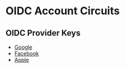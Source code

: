 OIDC Account Circuits
=====================

## OIDC Provider Keys

- [Google](https://www.googleapis.com/oauth2/v2/certs)
- [Facebook](https://www.facebook.com/.well-known/oauth/openid/jwks/)
- [Apple](https://appleid.apple.com/auth/keys)
